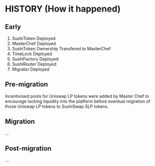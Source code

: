 # HISTORY (How it happened)

## Early

1. SushiToken Deployed
2. MasterChef Deployed
3. SushiToken Ownership Transfered to MasterChef
4. TimeLock Deployed
5. SushiFactory Deployed
6. SushiRouter Deployed
7. Migrator Deployed

## Pre-migration

Incentivised pools for Uniswap LP tokens were added by Master Chef to encourage
locking liquidity into the platform before eventual migration of those Uniswap
LP tokens to SushiSwap SLP tokens.

## Migration

...

## Post-migration

...

